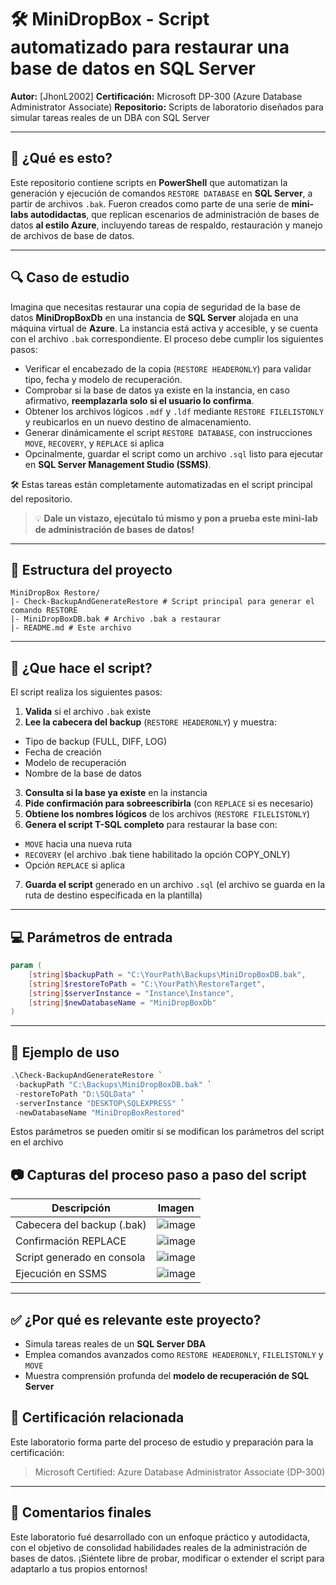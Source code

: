 # 🛠️ MiniDropBox - Script automatizado para restaurar una base de datos en SQL Server

**Autor:** [JhonL2002]
**Certificación:** Microsoft DP-300 (Azure Database Administrator Associate)
**Repositorio:** Scripts de laboratorio diseñados para simular tareas reales de un DBA con SQL Server

---

## 📌 ¿Qué es esto?

Este repositorio contiene scripts en **PowerShell** que automatizan la generación y ejecución de comandos `RESTORE DATABASE` en **SQL Server**, a partir de archivos `.bak`.
Fueron creados como parte de una serie de **mini-labs autodidactas**, que replican escenarios de administración de bases de datos **al estilo Azure**, incluyendo tareas de respaldo, restauración y manejo de archivos de base de datos.

---

## 🔍 Caso de estudio

Imagina que necesitas restaurar una copia de seguridad de la base de datos **MiniDropBoxDb** en una instancia de **SQL Server** alojada en una máquina virtual de **Azure**. La instancia está activa y accesible, y se cuenta con el archivo `.bak` correspondiente. El proceso debe cumplir los siguientes pasos:

- Verificar el encabezado de la copia (`RESTORE HEADERONLY`) para validar tipo, fecha y modelo de recuperación.
- Comprobar si la base de datos ya existe en la instancia, en caso afirmativo, **reemplazarla solo si el usuario lo confirma**.
- Obtener los archivos lógicos `.mdf` y `.ldf` mediante `RESTORE FILELISTONLY` y reubicarlos en un nuevo destino de almacenamiento.
- Generar dinámicamente el script `RESTORE DATABASE`, con instrucciones `MOVE`, `RECOVERY`, y `REPLACE` si aplica
- Opcinalmente, guardar el script como un archivo `.sql` listo para ejecutar en **SQL Server Management Studio (SSMS)**.

🛠️ Estas tareas están completamente automatizadas en el script principal del repositorio.

> 💡 **Dale un vistazo, ejecútalo tú mismo y pon a prueba este mini-lab de administración de bases de datos!**

---

## 📂 Estructura del proyecto

```plaintext
MiniDropBox Restore/
|- Check-BackupAndGenerateRestore # Script principal para generar el comando RESTORE
|- MiniDropBoxDB.bak # Archivo .bak a restaurar
|- README.md # Este archivo
```
---

## 🔄 ¿Que hace el script?

El script realiza los siguientes pasos:
1. **Valida** si el archivo `.bak` existe
2. **Lee la cabecera del backup** (`RESTORE HEADERONLY`) y muestra:
  - Tipo de backup (FULL, DIFF, LOG)
  - Fecha de creación
  - Modelo de recuperación
  - Nombre de la base de datos
3. **Consulta si la base ya existe** en la instancia
4. **Pide confirmación para sobreescribirla** (con `REPLACE` si es necesario)
5. **Obtiene los nombres lógicos** de los archivos (`RESTORE FILELISTONLY`)
6. **Genera el script T-SQL completo** para restaurar la base con:
  - `MOVE` hacia una nueva ruta
  - `RECOVERY` (el archivo .bak tiene habilitado la opción COPY_ONLY)
  - Opción `REPLACE` si aplica
7. **Guarda el script** generado en un archivo `.sql` (el archivo se guarda en la ruta de destino especificada en la plantilla)

---

## 💻 Parámetros de entrada

```PowerShell
param (
    [string]$backupPath = "C:\YourPath\Backups\MiniDropBoxDB.bak",
    [string]$restoreToPath = "C:\YourPath\RestoreTarget",
    [string]$serverInstance = "Instance\Instance",
    [string]$newDatabaseName = "MiniDropBoxDb"
)
```
---

## 🚀 Ejemplo de uso

```PowerShell
.\Check-BackupAndGenerateRestore `
 -backupPath "C:\Backups\MiniDropBoxDB.bak" `
 -restoreToPath "D:\SQLData" `
 -serverInstance "DESKTOP\SQLEXPRESS" `
 -newDatabaseName "MiniDropBoxRestored"
```
Estos parámetros se pueden omitir si se modifican los parámetros del script en el archivo

## 📷 Capturas del proceso paso a paso del script

| **Descripción** | **Imagen** |
| --------------- | ---------- |
| Cabecera del backup (.bak) | ![image](https://github.com/user-attachments/assets/f5c7e610-d823-4be2-a094-b75073721120) |
| Confirmación REPLACE | ![image](https://github.com/user-attachments/assets/fea1821e-2876-46df-b978-893174c6f527) |
| Script generado en consola | ![image](https://github.com/user-attachments/assets/9fbb4fb5-6a2b-4eb3-8a2a-17a1fb17bece) |
| Ejecución en SSMS | ![image](https://github.com/user-attachments/assets/f0b29b08-4cca-47f6-8f26-cc180cbcf80d) |

---

## ✅ ¿Por qué es relevante este proyecto?

- Simula tareas reales de un **SQL Server DBA**
- Emplea comandos avanzados como `RESTORE HEADERONLY`, `FILELISTONLY` y `MOVE`
- Muestra comprensión profunda del **modelo de recuperación de SQL Server**

## 🌟 Certificación relacionada

Este laboratorio forma parte del proceso de estudio y preparación para la certificación:
> Microsoft Certified: Azure Database Administrator Associate (DP-300)

---

## 💬 Comentarios finales

Este laboratorio fué desarrollado con un enfoque práctico y autodidacta, con el objetivo de consolidad habilidades reales de la administración de bases de datos.
¡Siéntete libre de probar, modificar o extender el script para adaptarlo a tus propios entornos!



